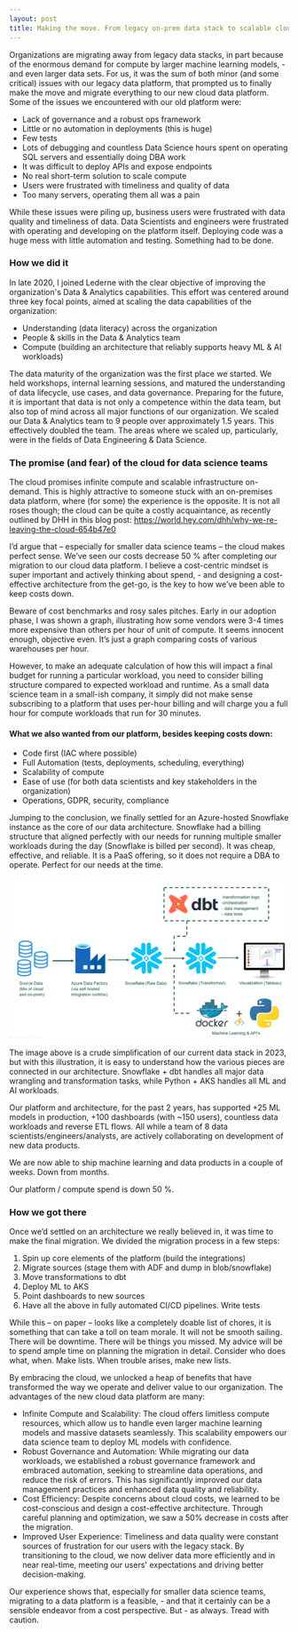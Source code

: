 ```yaml
---
layout: post
title: Making the move. From legacy on-prem data stack to scalable cloud data platform 
---
```


Organizations are migrating away from legacy data stacks, in part because of the enormous demand for compute by larger machine learning models, - and even larger data sets. 
For us, it was the sum of both minor (and some critical) issues with our legacy data platform, that prompted us to finally make the move and migrate everything to our new cloud data platform. Some of the issues we encountered with our old platform were:

*	Lack of governance and a robust ops framework
*	Little or no automation in deployments (this is huge)
*	Few tests
*	Lots of debugging and countless Data Science hours spent on operating SQL servers and essentially doing DBA work
*	It was difficult to deploy APIs and expose endpoints
*	No real short-term solution to scale compute 
*	Users were frustrated with timeliness and quality of data 
*	Too many servers, operating them all was a pain 

While these issues were piling up, business users were frustrated with data quality and timeliness of data. Data Scientists and engineers were frustrated with operating and developing on the platform itself. Deploying code was a huge mess with little automation and testing. Something had to be done.

### How we did it
In late 2020, I joined Lederne with the clear objective of improving the organization's Data & Analytics capabilities. This effort was centered around three key focal points, aimed at scaling the data capabilities of the organization:
*	Understanding (data literacy) across the organization
*	People & skills in the Data & Analytics team
*	Compute (building an architecture that reliably supports heavy ML & AI workloads)

The data maturity of the organization was the first place we started. We held workshops, internal learning sessions, and matured the understanding of data lifecycle, use cases, and data governance. Preparing for the future, it is important that data is not only a competence within the data team, but also top of mind across all major functions of our organization. 
We scaled our Data & Analytics team to 9 people over approximately 1.5 years. This effectively doubled the team. The areas where we scaled up, particularly, were in the fields of Data Engineering & Data Science.

### The promise (and fear) of the cloud for data science teams
The cloud promises infinite compute and scalable infrastructure on-demand. This is highly attractive to someone stuck with an on-premises data platform, where (for some) the experience is the opposite. It is not all roses though; the cloud can be quite a costly acquaintance, as recently outlined by DHH in this blog post: https://world.hey.com/dhh/why-we-re-leaving-the-cloud-654b47e0

I’d argue that – especially for smaller data science teams – the cloud makes perfect sense. We’ve seen our costs decrease 50 % after completing our migration to our cloud data platform. I believe a cost-centric mindset is super important and actively thinking about spend, - and designing a cost-effective architecture from the get-go, is the key to how we’ve been able to keep costs down. 

Beware of cost benchmarks and rosy sales pitches. Early in our adoption phase, I was shown a graph, illustrating how some vendors were 3-4 times more expensive than others per hour of unit of compute. It seems innocent enough, objective even. It’s just a graph comparing costs of various warehouses per hour.

However, to make an adequate calculation of how this will impact a final budget for running a particular workload, you need to consider billing structure compared to expected workload and runtime. As a small data science team in a small-ish company, it simply did not make sense subscribing to a platform that uses per-hour billing and will charge you a full hour for compute workloads that run for 30 minutes. 

#### What we also wanted from our platform, besides keeping costs down:

*	Code first (IAC where possible)
*	Full Automation (tests, deployments, scheduling, everything)
*	Scalability of compute
*	Ease of use (for both data scientists and key stakeholders in the organization)
*	Operations, GDPR, security, compliance

Jumping to the conclusion, we finally settled for an Azure-hosted Snowflake instance as the core of our data architecture. Snowflake had a billing structure that aligned perfectly with our needs for running multiple smaller workloads during the day (Snowflake is billed per second). It was cheap, effective, and reliable. It is a PaaS offering, so it does not require a DBA to operate. Perfect for our needs at the time.

![Dataplatform](https://github.com/HenrikVarmer/HenrikVarmer.github.io/blob/d53c99f755d3b3d6635f016a287a3e9db636313b/images/Dataplatform.png)

The image above is a crude simplification of our current data stack in 2023, but with this illustration, it is easy to understand how the various pieces are connected in our architecture. Snowflake + dbt handles all major data wrangling and transformation tasks, while Python + AKS handles all ML and AI workloads.  

Our platform and architecture, for the past 2 years, has supported +25 ML models in production, +100 dashboards (with ~150 users), countless data workloads and reverse ETL flows. All while a team of 8 data scientists/engineers/analysts, are actively collaborating on development of new data products.

We are now able to ship machine learning and data products in a couple of weeks. Down from months. 

Our platform / compute spend is down 50 %.

### How we got there
Once we’d settled on an architecture we really believed in, it was time to make the final migration. We divided the migration process in a few steps:
1)	Spin up core elements of the platform (build the integrations)
2)	Migrate sources (stage them with ADF and dump in blob/snowflake)
3)	Move transformations to dbt
4)	Deploy ML to AKS
5)	Point dashboards to new sources
6)	Have all the above in fully automated CI/CD pipelines. Write tests

While this – on paper – looks like a completely doable list of chores, it is something that can take a toll on team morale. It will not be smooth sailing. There will be downtime. There will be things you missed. 
My advice will be to spend ample time on planning the migration in detail. Consider who does what, when. Make lists. When trouble arises, make new lists.

By embracing the cloud, we unlocked a heap of benefits that have transformed the way we operate and deliver value to our organization. The advantages of the new cloud data platform are many:

*	Infinite Compute and Scalability: The cloud offers limitless compute resources, which allow us to handle even larger machine learning models and massive datasets seamlessly. This scalability empowers our data science team to deploy ML models with confidence.
*	Robust Governance and Automation: While migrating our data workloads, we established a robust governance framework and embraced automation, seeking to streamline data operations, and reduce the risk of errors. This has significantly improved our data management practices and enhanced data quality and reliability.
*	Cost Efficiency: Despite concerns about cloud costs, we learned to be cost-conscious and design a cost-effective architecture. Through careful planning and optimization, we saw a 50% decrease in costs after the migration.
*	Improved User Experience: Timeliness and data quality were constant sources of frustration for our users with the legacy stack. By transitioning to the cloud, we now deliver data more efficiently and in near real-time, meeting our users' expectations and driving better decision-making.

Our experience shows that, especially for smaller data science teams, migrating to a data platform is a feasible, - and that it certainly can be a sensible endeavor from a cost perspective. But - as always. Tread with caution. 

